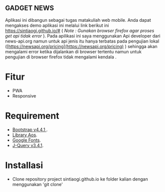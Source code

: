 ﻿## GADGET NEWS 
Aplikasi ini dibangun sebagai tugas matakuliah web mobile. Anda dapat mengakses demo aplikasi ini melalui link berikut ini https://sintiaogi.github.io/# ( _Note : Gunakan browser firefox agar proses get api tidak error_ ). 
Pada apilikasi ini saya menggunakan Api developer dari news-api.org namun untuk api jenis itu hanya terbatas pada pengujian lokal ([https://newsapi.org/pricing](https://newsapi.org/pricing) ) sehingga akan mengalami error ketika dijalankan di browser tertentu namun untuk pengujian di browser firefox tidak mengalami kendala .

# Fitur #
- PWA
- Responsive

# Requirement #

- [Bootstrap v4.4.1 ](https://getbootstrap.com/).
- [Library Aos](http://michalsnik.github.io/aos/).
- [Google Fonts](https://fonts.google.com/).
- [J-Query v3.4.1](https://jquery.com/).

# Installasi #
- Clone repository project sintiaogi.github.io ke folder kalian dengan menggunakan 'git clone'












